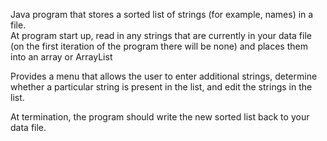 Java program that stores a sorted list of strings (for example, names) in a file.  
At program start up, read in any strings that are currently in your data file (on the first iteration of the program there will be none) 
and places them into an array or ArrayList


Provides a menu that allows the user to enter additional strings, determine whether a particular string is present in the list, 
and edit the strings in the list.  

At termination, the program should write the new sorted list back to your data file.
